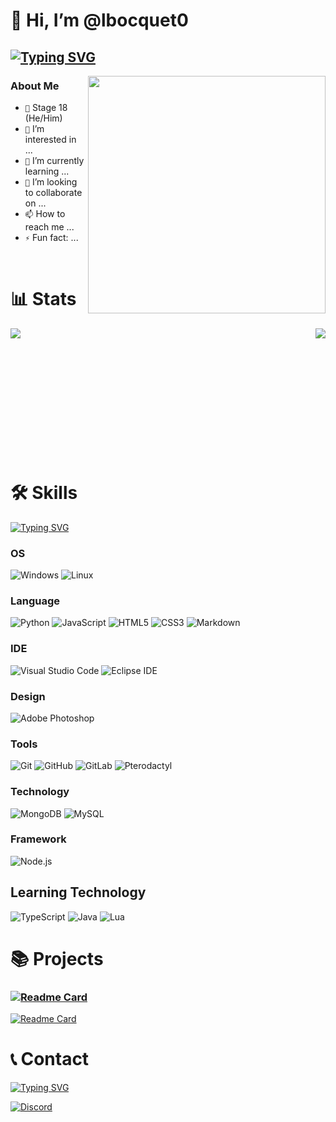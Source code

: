 # 👋 Hi, I’m @lbocquet0
## [![Typing SVG](https://readme-typing-svg.demolab.com?font=&pause=1000&color=00FFFF&random=false&center=true&width=435&lines=A+world+full+of+code)](https://git.io/typing-svg)


<img align='right' src='https://media.giphy.com/media/3o7TKz5vVU5E2v7xLm/giphy.gif' width='380"'>

### About Me
- `💎` Stage 18 (He/Him)
- `👀` I’m interested in ...
- `🌱` I’m currently learning ...
- `💞️` I’m looking to collaborate on ...
- `📫` How to reach me ...
- `⚡` Fun fact: ...

<br>

# 📊 Stats
<div>
  <img align="left" src="https://github-readme-stats.vercel.app/api?username=lbocquet0&show_icons=true&theme=radical" />
  <img align="right" src="https://github-readme-stats.vercel.app/api/top-langs/?username=lbocquet0&langs_count=5&theme=radical" />
</div>


<br><br><br><br><br><br><br><br><br><br><br><br>


# 🛠️ Skills
[![Typing SVG](https://readme-typing-svg.herokuapp.com?font=&color=00FFFF&size=25&center=true&vCenter=true&width=500&height=50&lines=My+skill)](https://git.io/typing-svg)

### OS
![Windows](https://img.shields.io/badge/Windows-52b5f7?style=for-the-badge&logo=windows&color=blue)
![Linux](https://img.shields.io/badge/Linux-52b5f7?style=for-the-badge&logo=linux&color=black)

### Language
![Python](https://img.shields.io/badge/Python-52b5f7?style=for-the-badge&logo=python&color)
![JavaScript](https://img.shields.io/badge/JavaScript-52b5f7?style=for-the-badge&logo=JavaScript&color=red)
![HTML5](https://img.shields.io/badge/HTML5-52b5f7?style=for-the-badge&logo=html5&color=orange)
![CSS3](https://img.shields.io/badge/CSS3-52b5f7?style=for-the-badge&logo=css3&color=blue)
![Markdown](https://img.shields.io/badge/Markdown-52b5f7?style=for-the-badge&logo=markdown&color=black)

### IDE
![Visual Studio Code](https://img.shields.io/badge/Visual%20Studio%20Code-52b5f7?style=for-the-badge&logo=visual-studio-code&color=blue)
![Eclipse IDE](https://img.shields.io/badge/Eclipse%20IDE-2C2255?style=for-the-badge&logo=visual-studio-code&color=blue)

### Design
![Adobe Photoshop](https://img.shields.io/badge/Adobe%20Photoshop-52b5f7?style=for-the-badge&logo=adobe-photoshop&color=blue)

### Tools
![Git](https://img.shields.io/badge/Git-52b5f7?style=for-the-badge&logo=git&color=red)
![GitHub](https://img.shields.io/badge/GitHub-52b5f7?style=for-the-badge&logo=github&color=black)
![GitLab](https://img.shields.io/badge/GitLab-52b5f7?style=for-the-badge&logo=gitlab&color=orange)
![Pterodactyl](https://img.shields.io/badge/Pterodactyl-52b5f7?style=for-the-badge&logo=pterodactyl&color=black)

### Technology
![MongoDB](https://img.shields.io/badge/MongoDB-52b5f7?style=for-the-badge&logo=mongodb&color=green)
![MySQL](https://img.shields.io/badge/MySQL-52b5f7?style=for-the-badge&logo=mysql&color=blue)

### Framework
![Node.js](https://img.shields.io/badge/Node.js-52b5f7?style=for-the-badge&logo=node.js&color=green)

## Learning Technology
![TypeScript](https://img.shields.io/badge/TypeScript-52b5f7?style=for-the-badge&logo=typescript&color=blue)
![Java](https://img.shields.io/badge/Java-52b5f7?style=for-the-badge&logo=java&color=red)
![Lua](https://img.shields.io/badge/Lua-52b5f7?style=for-the-badge&logo=lua&color=blue)


# 📚 Projects

### [![Readme Card](https://github-readme-stats.vercel.app/api/pin/?username=anuraghazra&repo=github-readme-stats)](https://github.com/anuraghazra/github-readme-stats)
[![Readme Card](https://github-readme-stats.vercel.app/api/pin/?username=anuraghazra&repo=github-readme-stats)](https://github.com/anuraghazra/github-readme-stats)


# 📞 Contact
[![Typing SVG](https://readme-typing-svg.herokuapp.com?font=&color=00FFFF&size=25&center=true&vCenter=true&width=500&height=50&lines=Contact+Me)](https://git.io/typing-svg)

[![Discord](https://img.shields.io/badge/Discord-52b5f7?style=for-the-badge&logo=discord&color=blue)](https://discord.com/users/852000000000000000)

<!---
# 📦 Support
[![Typing SVG](https://readme-typing-svg.herokuapp.com?font=&color=00FFFF&size=25&center=true&vCenter=true&width=500&height=50&lines=Support+Me)](https://git.io/typing-svg)

[![PayPal](https://img.shields.io/badge/PayPal-52b5f7?style=for-the-badge&logo=paypal&color=blue)](https://www.paypal.com/paypalme/none)
[![Patreon](https://img.shields.io/badge/Patreon-52b5f7?style=for-the-badge&logo=patreon&color=blue)](https://www.patreon.com/none)
[![Ko-fi](https://img.shields.io/badge/Ko--fi-52b5f7?style=for-the-badge&logo=ko-fi&color=blue)](https://ko-fi.com/none)
[![Buy Me a Coffee](https://img.shields.io/badge/Buy%20Me%20a%20Coffee-52b5f7?style=for-the-badge&logo=buy-me-a-coffee&color=blue)](https://www.buymeacoffee.com/none)
[![LiberaPay](https://img.shields.io/badge/LiberaPay-52b5f7?style=for-the-badge&logo=liberapay&color=blue)](https://liberapay.com/none)




lbocquet0/lbocquet0 is a ✨ special ✨ repository because its `README.md` (this file) appears on your GitHub profile.
You can click the Preview link to take a look at your changes.




![Anurag's GitHub stats](https://github-readme-stats.vercel.app/api?username=lbocquet0&show_icons=true&theme=radical)

![Top Langs](https://github-readme-stats.vercel.app/api/top-langs/?username=anuraghazra&langs_count=8&theme=radical)
--->
